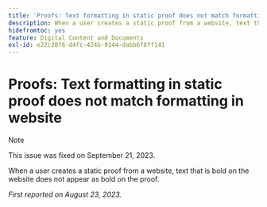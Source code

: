 ```yaml
---
title: 'Proofs: Text formatting in static proof does not match formatting in website'
description: When a user creates a static proof from a website, text that is bold on the website does not appear as bold on the proof.
hidefromtoc: yes
feature: Digital Content and Documents
exl-id: e22c28f6-d4fc-424b-9144-dabb6f8ff141
---
```

# Proofs: Text formatting in static proof does not match formatting in website

<!--WF, WFP TOCs-->

>[!NOTE]
>
>This issue was fixed on September 21, 2023.

When a user creates a static proof from a website, text that is bold on the website does not appear as bold on the proof.

_First reported on August 23, 2023._
